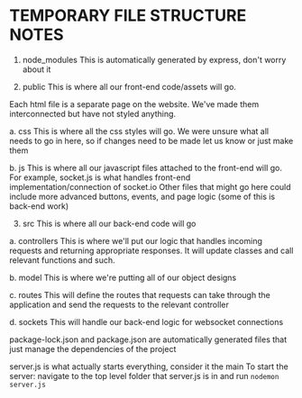 # TEMPORARY FILE STRUCTURE NOTES

1. node_modules
This is automatically generated by express, don't worry about it

2. public
This is where all our front-end code/assets will go.

Each html file is a separate page on the website. We've made them interconnected but have not
styled anything.

  a. css
  This is where all the css styles will go. We were unsure what all needs to go in here, so if
  changes need to be made let us know or just make them

  b. js
  This is where all our javascript files attached to the front-end will go. For example, socket.js is what handles
  front-end implementation/connection of socket.io
  Other files that might go here could include more advanced buttons, events, and page logic (some of this is back-end work)

3. src
This is where all our back-end code will go

  a. controllers
  This is where we'll put our logic that handles incoming requests and returning appropriate responses. It will update classes and call relevant functions and such. 

  b. model
  This is where we're putting all of our object designs

  c. routes
  This will define the routes that requests can take through the application and send the requests to the relevant controller

  d. sockets
  This will handle our back-end logic for websocket connections

package-lock.json and package.json are automatically generated files that just manage the dependencies of the project

server.js is what actually starts everything, consider it the main
To start the server: navigate to the top level folder that server.js is in and run `nodemon server.js`